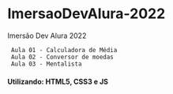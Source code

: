 # ImersaoDevAlura-2022
Imersão Dev Alura 2022
```
 Aula 01 - Calculadora de Média
 Aula 02 - Conversor de moedas
 Aula 03 - Mentalista
```
#### Utilizando: HTML5, CSS3 e JS
